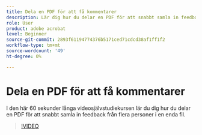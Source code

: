 ```yaml
---
title: Dela en PDF för att få kommentarer
description: Lär dig hur du delar en PDF för att snabbt samla in feedback från flera personer i en enda fil
role: User
product: adobe acrobat
level: Beginner
source-git-commit: 2893f61194774376b5171ced71cdcd38af1ff1f2
workflow-type: tm+mt
source-wordcount: '49'
ht-degree: 0%

---
```


# Dela en PDF för att få kommentarer

I den här 60 sekunder långa videosjälvstudiekursen lär du dig hur du delar en PDF för att snabbt samla in feedback från flera personer i en enda fil.

>[!VIDEO](https://video.tv.adobe.com/v/340769?quality=12&learn=on&hidetitle=true)